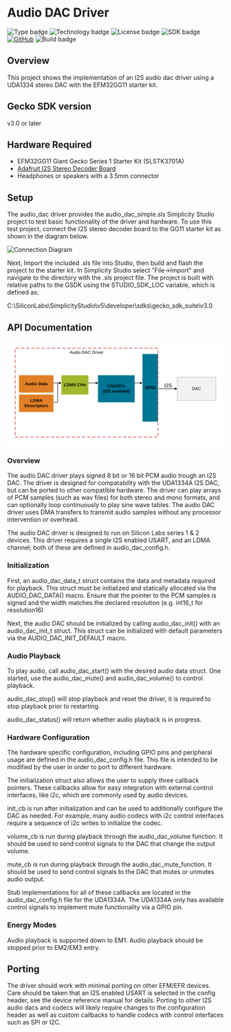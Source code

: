 # Audio DAC Driver #
![Type badge](https://img.shields.io/badge/dynamic/json?url=https://raw.githubusercontent.com/SiliconLabs/application_examples_ci/master/hardware_drivers/audio_dac_uda1334a_common.json&label=Type&query=type&color=green)
![Technology badge](https://img.shields.io/badge/dynamic/json?url=https://raw.githubusercontent.com/SiliconLabs/application_examples_ci/master/hardware_drivers/audio_dac_uda1334a_common.json&label=Technology&query=technology&color=green)
![License badge](https://img.shields.io/badge/dynamic/json?url=https://raw.githubusercontent.com/SiliconLabs/application_examples_ci/master/hardware_drivers/audio_dac_uda1334a_common.json&label=License&query=license&color=green)
![SDK badge](https://img.shields.io/badge/dynamic/json?url=https://raw.githubusercontent.com/SiliconLabs/application_examples_ci/master/hardware_drivers/audio_dac_uda1334a_common.json&label=SDK&query=sdk&color=green)
[![GitHub](https://img.shields.io/badge/Adafruit-I2S%20Stereo%20Decoder-green)](https://www.adafruit.com/product/3678)
![Build badge](https://img.shields.io/endpoint?url=https://raw.githubusercontent.com/SiliconLabs/application_examples_ci/master/hardware_drivers/audio_dac_uda1334a_build_status.json)

## Overview ##

This project shows the implementation of an I2S audio dac driver using a UDA1334 stereo DAC with the EFM32GG11 starter kit.


## Gecko SDK version ##

v3.0 or later

## Hardware Required ##

- EFM32GG11 Giant Gecko Series 1 Starter Kit (SLSTK3701A)
- [Adafruit I2S Stereo Decoder Board](https://www.adafruit.com/product/3678)
- Headphones or speakers with a 3.5mm connector

## Setup ##

The audio_dac driver provides the audio_dac_simple.sls Simplicity Studio project to test basic functionality of the driver and hardware. To use this test project, connect the I2S stereo decoder board to the GG11 starter kit as shown in the diagram below.

![Connection Diagram](doc/connection_diagram.svg)

Next, Import the included .sls file into Studio, then build and flash the project to the starter kit.
In Simplicity Studio select "File->Import" and navigate to the directory with the .sls project file.
The project is built with relative paths to the GSDK using the STUDIO_SDK_LOC variable, which is defined as:

C:\SiliconLabs\SimplicityStudio\v5\developer\sdks\gecko_sdk_suite\v3.0


## API Documentation ##

![Driver Block Diagram](doc/block_diagram.svg)

### Overview
 The audio DAC driver plays signed 8 bit or 16 bit PCM audio trough an I2S
 DAC. The driver is designed for compatability with the UDA1334A I2S DAC,
 but can be ported to other compatible hardware. The driver can play arrays
 of PCM samples (such as wav files) for both stereo and mono formats, and
 can optionally loop continuously to play sine wave tables. The audio DAC
 driver uses DMA transfers to transmit audio samples without any processor
 intervention or overhead.
 
 The audio DAC driver is designed to run on Silicon Labs series 1 & 2
 devices. This driver requires a single I2S enabled USART, and an LDMA
 channel; both of these are defined in audio_dac_config.h.

### Initialization
 First, an audio_dac_data_t struct contains the data and metadata required
 for playback. This struct must be initialized and statically allocated via
 the AUDIO_DAC_DATA() macro. Ensure that the pointer to the PCM samples is 
 signed and the width matches the declared resolution
 (e.g. int16_t for resolution16) 
 
 Next, the audio DAC should be initialized by calling audio_dac_init() with
 an audio_dac_init_t struct. This struct can be initialized with default 
 parameters via the AUDIO_DAC_INIT_DEFAULT macro.

### Audio Playback
 To play audio, call audio_dac_start() with the desired audio data struct.
 One started, use the audio_dac_mute() and audio_dac_volume() to control
 playback.
 
 audio_dac_stop() will stop playback and reset the driver, it is required to
 stop playback prior to restarting.
 
 audio_dac_status() will return whether audio playback is in progress.
 
### Hardware Configuration
 The hardware specific configuration, including GPIO pins and peripheral
 usage are defined in the audio_dac_config.h file. This file is intended to
 be modified by the user in order to port to different hardware.
 
 The initialization struct also allows the user to supply three callback
 pointers. These callbacks allow for easy integration with external
 control interfaces, like i2c, which are commonly used by audio devices.
 
 init_cb is run after initialization and can be used to additionally
 configure the DAC as needed. For example, many audio codecs with i2c control
 interfaces require a sequence of i2c writes to initialize the codec.
 
 volume_cb is run during playback through the audio_dac_volume function. It
 should be used to send control signals to the DAC that change the output
 volume.
 
 mute_cb is run during playback through the audio_dac_mute_function. It
 should be used to send control signals to the DAC that mutes or unmutes
 audio output.
 
 Stub implementations for all of these callbacks are located in the
 audio_dac_config.h file for the UDA1334A. The UDA1334A only has available
 control signals to implement mute functionality via a GPIO pin.
 
### Energy Modes
 Audio playback is supported down to EM1. Audio playback should be stopped
 prior to EM2/EM3 entry.

## Porting

The driver should work with minimal porting on other EFM/EFR devices. Care should be taken that an I2S enabled USART is selected in the config header, see the device reference manual for details. Porting to other I2S audio dacs and codecs will likely require changes to the configuration header as well as custom callbacks to handle codecs with control interfaces such as SPI or I2C.
